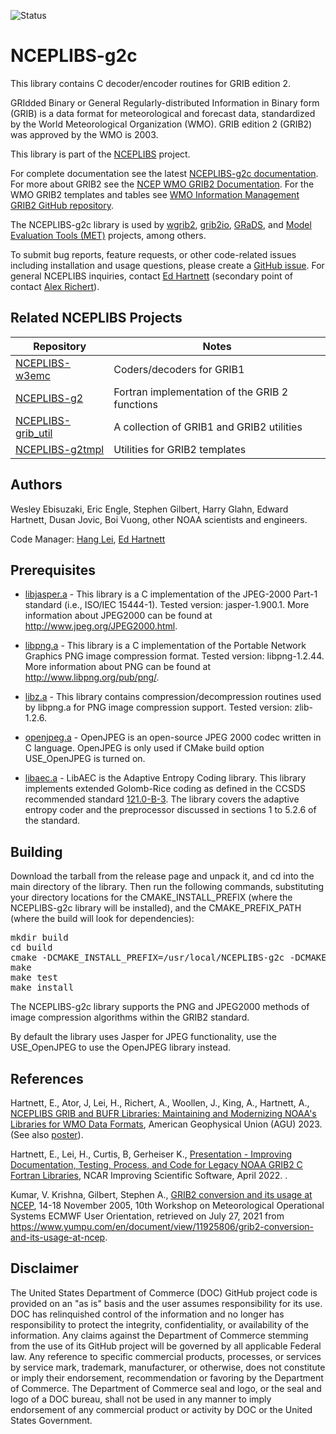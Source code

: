![Status](https://github.com/NOAA-EMC/NCEPLIBS-g2c/workflows/developer/badge.svg)

# NCEPLIBS-g2c

This library contains C decoder/encoder routines for GRIB edition 2.

GRIdded Binary or General Regularly-distributed Information in Binary
form (GRIB) is a data format for meteorological and forecast data,
standardized by the World Meteorological Organization (WMO). GRIB
edition 2 (GRIB2) was approved by the WMO is 2003.

This library is part of the
[NCEPLIBS](https://github.com/NOAA-EMC/NCEPLIBS) project.

For complete documentation see the latest [NCEPLIBS-g2c
documentation](https://noaa-emc.github.io/NCEPLIBS-g2c/). For more
about GRIB2 see the [NCEP WMO GRIB2
Documentation](https://www.nco.ncep.noaa.gov/pmb/docs/grib2/grib2_doc/). For
the WMO GRIB2 templates and tables see [WMO Information Management
GRIB2 GitHub repository](https://github.com/wmo-im/GRIB2).

The NCEPLIBS-g2c library is used by [wgrib2](https://www.cpc.ncep.noaa.gov/products/wesley/wgrib2/),
[grib2io](https://github.com/NOAA-MDL/grib2io), [GRaDS](http://cola.gmu.edu/grads/), and 
[Model Evaluation Tools (MET)](https://metplus.readthedocs.io/en/latest/) projects, among
others.

To submit bug reports, feature requests, or other code-related issues
including installation and usage questions, please create a [GitHub
issue](https://github.com/NOAA-EMC/NCEPLIBS-g2c/issues). For general
NCEPLIBS inquiries, contact [Ed
Hartnett](mailto:edward.hartnett@noaa.gov) (secondary point of contact
[Alex Richert](mailto:alexander.richert@noaa.gov)).

## Related NCEPLIBS Projects

Repository | Notes
-----------|------
[NCEPLIBS-w3emc](https://github.com/NOAA-EMC/NCEPLIBS-w3emc) | Coders/decoders for GRIB1
[NCEPLIBS-g2](https://github.com/NOAA-EMC/NCEPLIBS-g2) | Fortran implementation of the GRIB 2 functions
[NCEPLIBS-grib_util](https://github.com/NOAA-EMC/NCEPLIBS-grib_util) | A collection of GRIB1 and GRIB2 utilities
[NCEPLIBS-g2tmpl](https://github.com/NOAA-EMC/NCEPLIBS-g2tmpl) | Utilities for GRIB2 templates

## Authors

Wesley Ebisuzaki, Eric Engle, Stephen Gilbert, Harry Glahn, Edward
Hartnett, Dusan Jovic, Boi Vuong, other NOAA scientists and engineers.

Code Manager: [Hang Lei](mailto:hang.lei@noaa.gov), [Ed
Hartnett](mailto:edward.hartnett@noaa.gov)

## Prerequisites

- [libjasper.a](http://www.ece.uvic.ca/~mdadams/jasper/) - This
  library is a C implementation of the JPEG-2000 Part-1 standard
  (i.e., ISO/IEC 15444-1). Tested version: jasper-1.900.1. More
  information about JPEG2000 can be found at
  http://www.jpeg.org/JPEG2000.html.

- [libpng.a](http://www.libpng.org/pub/png/libpng.html) - This library
  is a C implementation of the Portable Network Graphics PNG image
  compression format. Tested version: libpng-1.2.44. More information
  about PNG can be found at http://www.libpng.org/pub/png/.

- [libz.a](http://www.gzip.org/zlib/) - This library contains
  compression/decompression routines used by libpng.a for PNG image
  compression support. Tested version: zlib-1.2.6.

- [openjpeg.a](https://www.openjpeg.org/) - OpenJPEG is an open-source
  JPEG 2000 codec written in C language. OpenJPEG is only used if
  CMake build option USE_OpenJPEG is turned on.

- [libaec.a](https://gitlab.dkrz.de/k202009/libaec) - LibAEC is the 
  Adaptive Entropy Coding library.  This library implements 
  extended Golomb-Rice coding as defined in the CCSDS recommended standard [121.0-B-3](https://public.ccsds.org/Pubs/121x0b3.pdf). 
  The library covers the adaptive entropy coder and the preprocessor discussed in
  sections 1 to 5.2.6 of the standard.

## Building

Download the tarball from the release page and unpack it, and cd into
the main directory of the library. Then run the following commands,
substituting your directory locations for the CMAKE_INSTALL_PREFIX
(where the NCEPLIBS-g2c library will be installed), and the
CMAKE_PREFIX_PATH (where the build will look for dependencies):

<pre>
mkdir build
cd build
cmake -DCMAKE_INSTALL_PREFIX=/usr/local/NCEPLIBS-g2c -DCMAKE_PREFIX_PATH=/usr/local/jasper-3.0.5 ..
make
make test
make install
</pre>

The NCEPLIBS-g2c library supports the PNG and JPEG2000 methods of image compression
algorithms within the GRIB2 standard.

By default the library uses Jasper for JPEG functionality, use the
USE_OpenJPEG to use the OpenJPEG library instead.

## References

Hartnett, E., Ator, J, Lei, H., Richert, A., Woollen, J., King, A.,
Hartnett, A., [NCEPLIBS GRIB and BUFR Libraries: Maintaining and
Modernizing NOAA's Libraries for WMO Data
Formats](https://www.researchgate.net/publication/376390180_NCEPLIBS_GRIB_and_BUFR_Libraries_Maintaining_and_Modernizing_NOAA's_Libraries_for_WMO_Data_Formats),
American Geophysical Union (AGU) 2023. (See also
[poster](https://www.researchgate.net/publication/376582005_Poster_-_IN51B-0416_NCEPLIBS_GRIB_and_BUFR_Libraries_Maintaining_and_Modernizing_NOAA's_Libraries_for_WMO_Data_Formats)).

Hartnett, E., Lei, H., Curtis, B, Gerheiser K., [Presentation -
Improving Documentation, Testing, Process, and Code for Legacy NOAA
GRIB2 C Fortran
Libraries](https://www.researchgate.net/publication/360757566_Presentation_-_Improving_Documentation_Testing_Process_and_Code_for_Legacy_NOAA_GRIB2_C_Fortran_Libraries),
NCAR Improving Scientific Software, April 2022.  .

Kumar, V. Krishna, Gilbert, Stephen A., [GRIB2 conversion and its
usage at NCEP](docs/GRIB2_conversion_and_its_usage_at_NCEP.pdf), 14-18
November 2005, 10th Workshop on Meteorological Operational Systems
ECMWF User Orientation, retrieved on July 27, 2021 from
https://www.yumpu.com/en/document/view/11925806/grib2-conversion-and-its-usage-at-ncep.

## Disclaimer

The United States Department of Commerce (DOC) GitHub project code is
provided on an "as is" basis and the user assumes responsibility for
its use. DOC has relinquished control of the information and no longer
has responsibility to protect the integrity, confidentiality, or
availability of the information. Any claims against the Department of
Commerce stemming from the use of its GitHub project will be governed
by all applicable Federal law. Any reference to specific commercial
products, processes, or services by service mark, trademark,
manufacturer, or otherwise, does not constitute or imply their
endorsement, recommendation or favoring by the Department of
Commerce. The Department of Commerce seal and logo, or the seal and
logo of a DOC bureau, shall not be used in any manner to imply
endorsement of any commercial product or activity by DOC or the United
States Government.
